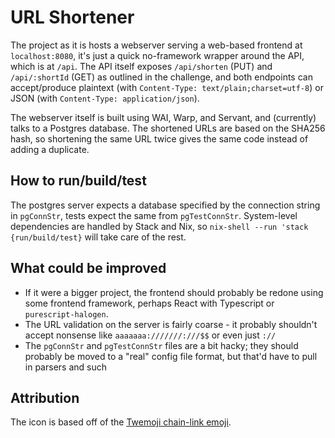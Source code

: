 # URL Shortener

The project as it is hosts a webserver serving a web-based frontend at
`localhost:8080`, it's just a quick no-framework wrapper around the API, which
is at `/api`. The API itself exposes `/api/shorten` (PUT) and `/api/:shortId`
(GET) as outlined in the challenge, and both endpoints can accept/produce
plaintext (with `Content-Type: text/plain;charset=utf-8`) or JSON (with
`Content-Type: application/json`).

The webserver itself is built using WAI, Warp, and Servant, and (currently)
talks to a Postgres database. The shortened URLs are based on the SHA256 hash,
so shortening the same URL twice gives the same code instead of adding a
duplicate.

## How to run/build/test

The postgres server expects a database specified by the connection string in
`pgConnStr`, tests expect the same from `pgTestConnStr`. System-level
dependencies are handled by Stack and Nix, so `nix-shell --run 'stack
{run/build/test}` will take care of the rest.

## What could be improved

- If it were a bigger project, the frontend should probably be redone using some
  frontend framework, perhaps React with Typescript or `purescript-halogen`.
- The URL validation on the server is fairly coarse - it probably shouldn't
  accept nonsense like `aaaaaaa:///////:///$$` or even just `://`
- The `pgConnStr` and `pgTestConnStr` files are a bit hacky; they should
  probably be moved to a "real" config file format, but that'd have to pull in
  parsers and such

## Attribution

The icon is based off of the [Twemoji chain-link
emoji](https://twemoji.twitter.com/).
